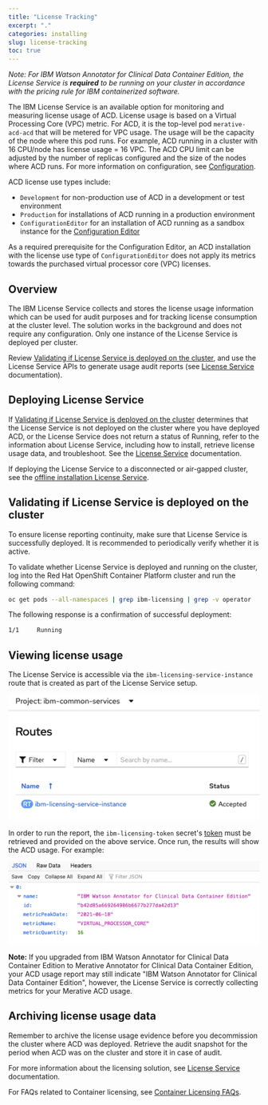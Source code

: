 ```yaml
---
title: "License Tracking"
excerpt: "."
categories: installing
slug: license-tracking
toc: true
---
```

_Note: For IBM Watson Annotator for Clinical Data Container Edition, the License Service is **required** to be running on your cluster in accordance with the pricing rule for IBM containerized software._

The IBM License Service is an available option for monitoring and measuring license usage of ACD. License usage is based on a Virtual Processing Core (VPC) metric. For ACD, it is the top-level pod `merative-acd-acd` that will be metered for VPC usage. The usage will be the capacity of the node where this pod runs. For example, ACD running in a cluster with 16 CPU/node has license usage = 16 VPC. The ACD CPU limit can be adjusted by the number of replicas configured and the size of the nodes where ACD runs. For more information on configuration, see [Configuration](/management/configuring/).

ACD license use types include:
  - `Development` for non-production use of ACD in a development or test environment
  - `Production` for installations of ACD running in a production environment
  - `ConfigurationEditor` for an installation of ACD running as a sandbox instance for the [Configuration Editor](https://merative.github.io/acd-containers/configeditor/index.html#openshift-overview)

As a required prerequisite for the Configuration Editor, an ACD installation with the license use type of `ConfigurationEditor` does not apply its metrics towards the purchased virtual processor core (VPC) licenses.

## Overview

The IBM License Service collects and stores the license usage information which can be used for audit purposes and for tracking license consumption at the cluster level.
The solution works in the background and does not require any configuration.
Only one instance of the License Service is deployed per cluster.

Review [Validating if License Service is deployed on the cluster](#validating-if-license-service-is-deployed-on-the-cluster),
and use the License Service APIs to generate usage audit reports (see [License Service](https://www.ibm.com/docs/en/cpfs?topic=license-service) documentation).

## Deploying License Service

If [Validating if License Service is deployed on the cluster](#validating-if-license-service-is-deployed-on-the-cluster) determines that the License Service is not deployed on the cluster where you have deployed ACD,
or the License Service does not return a status of Running, refer to the information about License Service, including how to install, retrieve license usage data, and troubleshoot.
See the [License Service](https://www.ibm.com/docs/en/cpfs?topic=license-service) documentation.

If deploying the License Service to a disconnected or air-gapped cluster, see the [offline installation License Service](https://www.ibm.com/docs/en/cpfs?topic=software-offline-installation).

## Validating if License Service is deployed on the cluster

To ensure license reporting continuity, make sure that License Service is successfully deployed.
It is recommended to periodically verify whether it is active.

To validate whether License Service is deployed and running on the cluster, log into the Red Hat OpenShift Container Platform cluster and run the following command:

```bash
oc get pods --all-namespaces | grep ibm-licensing | grep -v operator
```

The following response is a confirmation of successful deployment:

```bash
1/1     Running
```

## Viewing license usage

The License Service is accessible via the ```ibm-licensing-service-instance``` route that is created as part of the License Service setup.

![ibm-licensing-service-instance](../../images/license_route.png)

In order to run the report, the ```ibm-licensing-token``` secret's [token](https://www.ibm.com/docs/en/cpfs?topic=authentication-license-service-api-token#obtaining) must be retrieved and provided on the above service. Once run, the results will show the ACD usage.  For example:

![ACD usage](../../images/license_report.png)

   **Note:**  If you upgraded from IBM Watson Annotator for Clinical Data Container Edition to Merative Annotator for Clinical Data Container Edition, your ACD usage report may still indicate "IBM Watson Annotator for Clinical Data Container Edition", however, the License Service is correctly collecting metrics for your Merative ACD usage.

## Archiving license usage data

Remember to archive the license usage evidence before you decommission the cluster where ACD was deployed. Retrieve the audit snapshot for the period when ACD was on the cluster and store it in case of audit.

For more information about the licensing solution, see [License Service](https://www.ibm.com/docs/en/cpfs?topic=license-service) documentation.

For FAQs related to Container licensing, see [Container Licensing FAQs](https://www.ibm.com/software/passportadvantage/containerfaqov.html).
